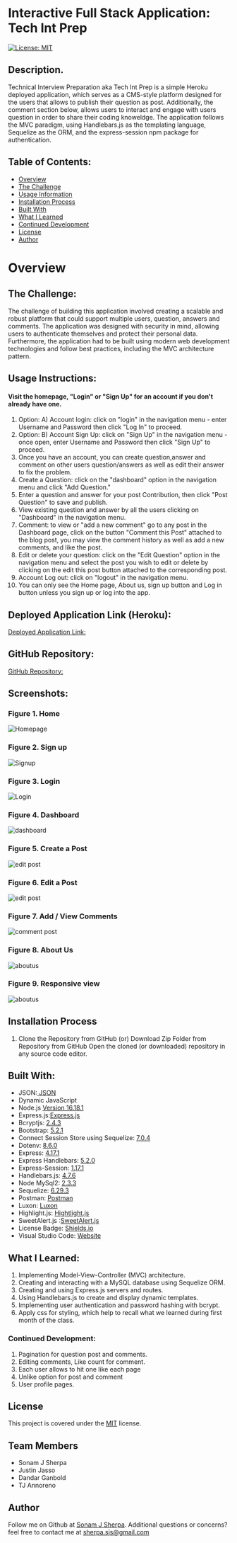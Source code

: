 # Interactive Full Stack Application: Tech Int Prep
[![License: MIT](https://img.shields.io/badge/License-MIT-yellow.svg)](https://opensource.org/licenses/MIT)

## Description.

Technical Interview Preparation aka Tech Int Prep is a simple Heroku deployed application, which serves as a CMS-style platform designed for the users that allows to publish their question as post. Additionally, the comment section below, allows users to interact and engage with users question in order to share their coding knoweldge. The application follows the MVC paradigm, using Handlebars.js as the templating language, Sequelize as the ORM, and the express-session npm package for authentication.

## Table of Contents:
- [Overview](#Overview)
- [The Challenge](#The-Challenge)
- [Usage Information](#Usage-Information)
- [Installation Process](#Installation-Process)
- [Built With](#Built-With)
- [What I Learned](#What-I-Learned)
- [Continued Development](#Continued-Development)
- [License](#License)
- [Author](#Author)

# Overview

## The Challenge:

The challenge of building this application involved creating a scalable and robust platform that could support multiple users, question, answers and comments. The application was designed with security in mind, allowing users to authenticate themselves and protect their personal data. Furthermore, the application had to be built using modern web development technologies and follow best practices, including the MVC architecture pattern.


## Usage Instructions:

#### Visit the homepage, "Login" or "Sign Up" for an account if you don't already have one.

1. Option: A) Account login: click on "login" in the navigation menu - enter Username and Password then click "Log In" to proceed.
1. Option: B) Account Sign Up: click on "Sign Up" in the navigation menu - once open, enter Username and Password then click "Sign Up" to proceed.
2. Once you have an account, you can create question,answer and comment on other users question/answers as well as edit their answer to fix the problem.
3. Create a Question: click on the "dashboard" option in the navigation menu and click "Add Question."
4. Enter a question and answer for your post Contribution, then click "Post Question" to save and publish.
5. View existing question and answer by all the users clicking on "Dashboard" in the navigation menu.
6. Comment: to view or "add a new comment" go to any  post in the Dashboard page, click on the button "Comment this Post"  attached to the blog post, you may view the comment history as well as add a new comments, and like the post.
7. Edit or delete your question: click on the "Edit Question" option in the navigation menu and select the post you wish to edit or delete by clicking on the edit this post button attached to the corresponding post.
8. Account Log out: click on "logout" in the navigation menu.
9. You can only see the Home page, About us, sign up button and Log in button unless you sign up or log into the app.

## Deployed Application Link (Heroku):
[Deployed Application Link:](https://tech-ing-prep.herokuapp.com/)

## GitHub Repository:
[GitHub Repository:](https://github.com/sonam-git/Tech_Int_Prep)

## Screenshots:

### Figure 1. Home
![Homepage](./public/images/homepage.png)
### Figure 2. Sign up
![Signup](./public/images/signup.png)
### Figure 3. Login
![Login](./public/images/login.png)
### Figure 4. Dashboard
![dashboard](./public/images/dashboard.png)
### Figure 5. Create a Post
![edit post](./public/images/add-question.png)
### Figure 6. Edit a Post
![edit post](./public/images/edit.png)
### Figure 7. Add / View Comments
![comment post](./public/images/comment.png)
### Figure 8. About Us
![aboutus](./public/images/aboutus.png)
### Figure 9. Responsive view
![aboutus](./public/images/responsive.png)

## Installation Process
1. Clone the Repository from GitHub 
(or) Download Zip Folder from Repository from GitHub
Open the cloned (or downloaded) repository in any source code editor.

## Built With:
- JSON:[ JSON](https://www.npmjs.com/package/json)
- Dynamic JavaScript
- Node.js [Version 16.18.1](https://nodejs.org/en/blog/release/v16.18.1/)
- Express.js:[Express.js](https://expressjs.com/en/starter/installing.html)
- Bcryptjs: [2.4.3](https://www.npmjs.com/package/bcryptjs)
- Bootstrap: [5.2.1](https://getbootstrap.com/)
- Connect Session Store using Sequelize: [7.0.4](https://www.npmjs.com/package/connect-session-sequelize)
- Dotenv: [8.6.0](https://www.npmjs.com/package/dotenv)
- Express: [4.17.1](https://www.npmjs.com/package/express)
- Express Handlebars: [5.2.0](https://www.npmjs.com/package/express-handlebars)
- Express-Session: [1.17.1](https://www.npmjs.com/package/express-session)
- Handlebars.js: [4.7.6](https://www.npmjs.com/package/handlebars)
- Node MySql2: [2.3.3](https://www.npmjs.com/package/mysql2)
- Sequelize: [6.29.3](https://www.npmjs.com/package/sequelize)
- Postman: [Postman](https://www.postman.com/)
- Luxon: [Luxon](https://moment.github.io/luxon/)
- Highlight.js: [Hightlight.js](https://highlightjs.org/)
- SweetAlert.js :[SweetAlert.js](https://sweetalert.js.org/docs/)
- License Badge: [Shields.io](https://shields.io/)
- Visual Studio Code: [Website](https://code.visualstudio.com/)

## What I Learned:
1. Implementing Model-View-Controller (MVC) architecture.
2. Creating and interacting with a MySQL database using Sequelize ORM.
3. Creating and using Express.js servers and routes.
4. Using Handlebars.js to create and display dynamic templates.
5. Implementing user authentication and password hashing with bcrypt.
6. Apply css for styling, which help to recall what we learned during first month of the class.

### Continued Development:
1. Pagination for question post and comments.
2. Editing comments, Like count for comment.
3. Each user allows to hit one like each page
4. Unlike option for post and comment
5. User profile pages.

## License
This project is covered under the [MIT](https://opensource.org/licenses/MIT) license.

## Team Members
* Sonam J Sherpa
* Justin Jasso
* Dandar Ganbold
* TJ Annoreno

## Author
Follow me on Github at [Sonam J Sherpa](https://github.com/sonam-git).
Additional questions or concerns? feel free to contact me at sherpa.sjs@gmail.com
